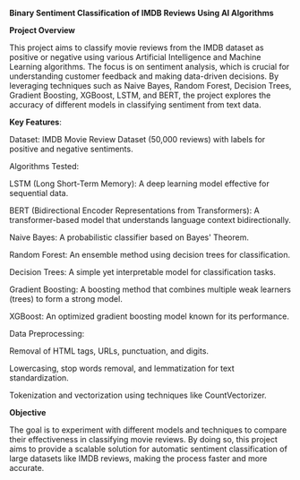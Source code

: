 **Binary Sentiment Classification of IMDB Reviews Using AI Algorithms**

**Project Overview**

This project aims to classify movie reviews from the IMDB dataset as positive or negative using various Artificial Intelligence and Machine Learning algorithms. The focus is on sentiment analysis, which is crucial for understanding customer feedback and making data-driven decisions. By leveraging techniques such as Naive Bayes, Random Forest, Decision Trees, Gradient Boosting, XGBoost, LSTM, and BERT, the project explores the accuracy of different models in classifying sentiment from text data.

**Key Features**:

Dataset: IMDB Movie Review Dataset (50,000 reviews) with labels for positive and negative sentiments.

Algorithms Tested:

  LSTM (Long Short-Term Memory): A deep learning model effective for sequential data.

  BERT (Bidirectional Encoder Representations from Transformers): A transformer-based model that understands language context bidirectionally.

  Naive Bayes: A probabilistic classifier based on Bayes' Theorem.

  Random Forest: An ensemble method using decision trees for classification.

  Decision Trees: A simple yet interpretable model for classification tasks.

  Gradient Boosting: A boosting method that combines multiple weak learners (trees) to form a strong model.

  XGBoost: An optimized gradient boosting model known for its performance.

Data Preprocessing:

Removal of HTML tags, URLs, punctuation, and digits.

Lowercasing, stop words removal, and lemmatization for text standardization.

Tokenization and vectorization using techniques like CountVectorizer.

**Objective**

The goal is to experiment with different models and techniques to compare their effectiveness in classifying movie reviews. By doing so, this project aims to provide a scalable solution for automatic sentiment classification of large datasets like IMDB reviews, making the process faster and more accurate.
